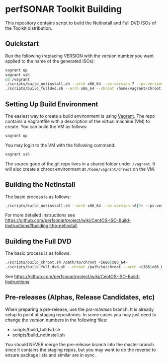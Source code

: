 # perfSONAR Toolkit Building

This repository contains script to build the NetInstall and Full DVD ISOs of the Toolkit distribution.

## Quickstart
Run the following (replacing VERSION with the version number you want applied to the name of the generated ISOs):

```bash
vagrant up
vagrant ssh
cd /vagrant
./scripts/build_netinstall.sh --arch x86_64 --os-version 7 --ps-version VERSION
./scripts/build_fulldvd.sh --arch x86_64 --chroot /home/vagrant/chroot --os-version 7 --ps-version VERSION
```

## Setting Up Build Environment

The easiest way to create a build environment is using [Vagrant](https://www.vagrantup.com). The repo contains a Vagrantfile with a description of the virtual machine (VM) to create. You can build the VM as follows:

```bash
vagrant up
```

You may login to the VM with the following command:

```bash
vagrant ssh
```

The source gode of the git repo lives in a shared folder under `/vagrant`. It will also create a chroot environment at `/home/vagrant/chroot` on the VM.


## Building the NetInstall

The basic process is as follows:

```bash
./scripts/build_netinstall.sh --arch x86_64 --os-version <6|7> --ps-version VERSION
```

For more detailed instructions see https://github.com/perfsonar/project/wiki/CentOS-ISO-Build-Instructions#building-the-netinstall

## Building the Full DVD

The basic process is as follows:

```bash
./scripts/build_chroot.sh /path/to/chroot <i686|x86_64>
./scripts/build_full_dvd.sh --chroot /path/to/chroot --arch <i386|x86_64> --os-version <6|7> --ps-version VERSION
```

See https://github.com/perfsonar/project/wiki/CentOS-ISO-Build-Instructions

## Pre-releases (Alphas, Release Candidates, etc)
When preparing a pre-release, use the *pre-releases* branch. It is already setup to point at staging repositories. In some cases you may just need to change the version numbers in the following files:

* scripts/build_fulldvd.sh
* scripts/build_netinstall.sh

You should NEVER merge the pre-release branch into the master branch since it contains the staging repos, but you may want to do the reverse to ensure package lists and similar are in sync.



